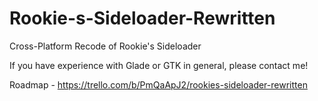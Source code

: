 # Rookie-s-Sideloader-Rewritten
Cross-Platform Recode of Rookie's Sideloader

If you have experience with Glade or GTK in general, please contact me!

Roadmap - https://trello.com/b/PmQaApJ2/rookies-sideloader-rewritten
